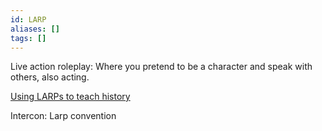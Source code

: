 ```yaml
---
id: LARP
aliases: []
tags: []
---
```


Live action roleplay: Where you pretend to be a character and speak with others, also acting.

[Using LARPs to teach history](https://reacting.barnard.edu/)

Intercon: Larp convention
